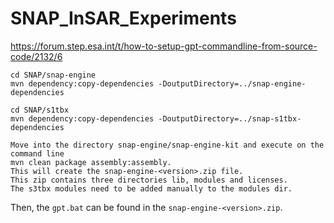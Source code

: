 # SNAP_InSAR_Experiments

https://forum.step.esa.int/t/how-to-setup-gpt-commandline-from-source-code/2132/6

```
cd SNAP/snap-engine
mvn dependency:copy-dependencies -DoutputDirectory=../snap-engine-dependencies

cd SNAP/s1tbx
mvn dependency:copy-dependencies -DoutputDirectory=../snap-s1tbx-dependencies

Move into the directory snap-engine/snap-engine-kit and execute on the command line
mvn clean package assembly:assembly.
This will create the snap-engine-<version>.zip file.
This zip contains three directories lib, modules and licenses.
The s3tbx modules need to be added manually to the modules dir.

```

Then, the `gpt.bat` can be found in the `snap-engine-<version>.zip`.



